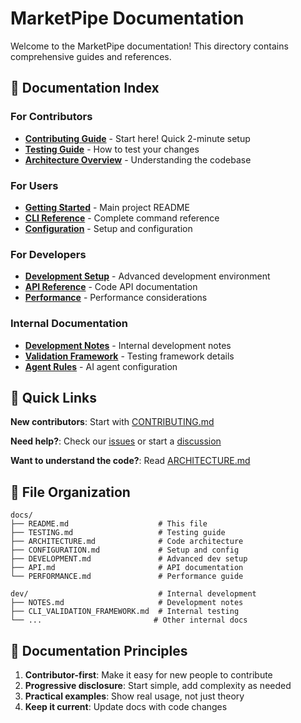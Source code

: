 # MarketPipe Documentation

Welcome to the MarketPipe documentation! This directory contains comprehensive guides and references.

## 📖 Documentation Index

### For Contributors
- [**Contributing Guide**](../CONTRIBUTING.md) - Start here! Quick 2-minute setup
- [**Testing Guide**](../docs/TESTING.md) - How to test your changes
- [**Architecture Overview**](../docs/ARCHITECTURE.md) - Understanding the codebase

### For Users
- [**Getting Started**](../README.md) - Main project README
- [**CLI Reference**](../CLI_COMMANDS_REFERENCE.md) - Complete command reference
- [**Configuration**](../docs/CONFIGURATION.md) - Setup and configuration

### For Developers
- [**Development Setup**](../docs/DEVELOPMENT.md) - Advanced development environment
- [**API Reference**](../docs/API.md) - Code API documentation
- [**Performance**](../docs/PERFORMANCE.md) - Performance considerations

### Internal Documentation
- [**Development Notes**](../dev/NOTES.md) - Internal development notes
- [**Validation Framework**](../dev/CLI_VALIDATION_FRAMEWORK.md) - Testing framework details
- [**Agent Rules**](../.cursor/rules/) - AI agent configuration

## 🚀 Quick Links

**New contributors**: Start with [CONTRIBUTING.md](../CONTRIBUTING.md)

**Need help?**: Check our [issues](https://github.com/your-org/marketpipe/issues) or start a [discussion](https://github.com/your-org/marketpipe/discussions)

**Want to understand the code?**: Read [ARCHITECTURE.md](../docs/ARCHITECTURE.md)

## 📁 File Organization

```
docs/
├── README.md                    # This file
├── TESTING.md                   # Testing guide  
├── ARCHITECTURE.md              # Code architecture
├── CONFIGURATION.md             # Setup and config
├── DEVELOPMENT.md               # Advanced dev setup
├── API.md                       # API documentation
└── PERFORMANCE.md               # Performance guide

dev/                             # Internal development
├── NOTES.md                     # Development notes
├── CLI_VALIDATION_FRAMEWORK.md  # Internal testing
└── ...                         # Other internal docs
```

## 🎯 Documentation Principles

1. **Contributor-first**: Make it easy for new people to contribute
2. **Progressive disclosure**: Start simple, add complexity as needed
3. **Practical examples**: Show real usage, not just theory
4. **Keep it current**: Update docs with code changes 